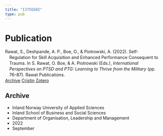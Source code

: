 ```yaml
---
title: "IJ75G58I"
type: pub
---
```

<h1>Publication</h1>
<article id="csl-bib-container-IJ75G58I" class="csl-bib-container">
  <div class="csl-bib-body" style="line-height: 1.35; padding-left: 1em; text-indent:-1em;">
  <div class="csl-entry">Rawat, S., Deshpande, A. P., Boe, O., &amp; Piotrowski, A. (2022). Self-Regulation for Skill Acquisition and Enhanced Performance Consequent to Trauma. In S. Rawat, O. Boe, &amp; A. Piotrowski (Eds.), <i>International Perspectives on PTSD and PTG: Learning to Thrive from the Military</i> (pp. 76&#x2013;87). Rawat Publications.</div>
</div>
  <div class="csl-bib-buttons">
    <a href="#taxonomy-article-IJ75G58I" class="csl-bib-button">Archive</a>
    <a href alt="Cristin URL" class="csl-bib-button">Cristin</a>
    <a href alt="Zotero URL" class="csl-bib-button">Zotero</a>
  </div>
  <div id="csl-bib-meta-container-IJ75G58I"></div>
</article>
<div id="csl-bib-meta-IJ75G58I" class="csl-bib-meta">
  <article id="taxonomy-article-IJ75G58I" class="taxonomy-article">
    <h1>Archive</h1>
    <ul>
      <li>Inland Norway University of Applied Sciences</li>
      <li>Inland School of Business and Social Sciences</li>
      <li>Department of Organisation, Leadership and Management</li>
      <li>2022</li>
      <li>September</li>
    </ul>
  </article>
</div>
